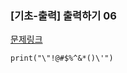 ### [기초-출력] 출력하기 06

[문제링크](https://codeup.kr/problem.php?id=6006)

```
print("\"!@#$%^&*()\'")
```
